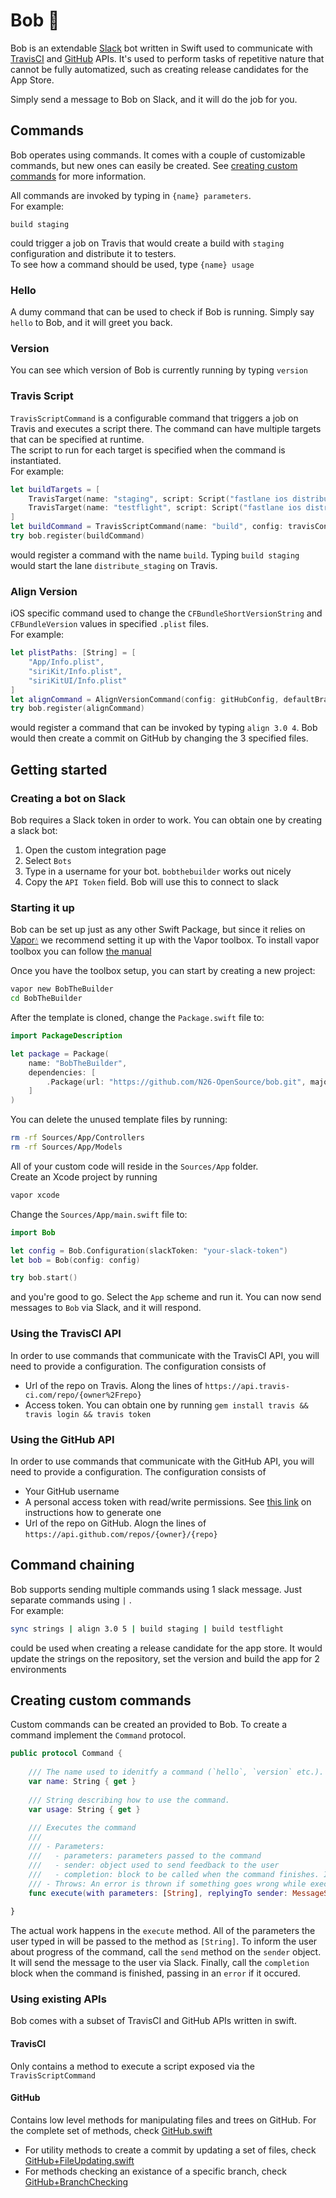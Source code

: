 # Bob 👷

Bob is an extendable [Slack](https://slack.com/) bot written in Swift used to communicate with [TravisCI](https://travis-ci.com/) and [GitHub](https://github.com/) APIs. It's used to perform tasks of repetitive nature that cannot be fully automatized, such as creating release candidates for the App Store.

Simply send a message to Bob on Slack, and it will do the job for you.

## Commands
Bob operates using commands. It comes with a couple of customizable commands, but new ones can easily be created. See [creating custom commands](#creating-custom-commands) for more information.

 All commands are invoked by typing in `{name} parameters`. 
<br>For example: <br>
```
build staging
```
could trigger a job on Travis that would create a build with `staging` configuration and distribute it to testers.
<br>
To see how a command should be used, type `{name} usage`

### Hello

A dumy command that can be used to check if Bob is running. Simply say `hello` to Bob, and it will greet you back.

### Version
You can see which version of Bob is currently running by typing `version`

### Travis Script
`TravisScriptCommand` is a configurable command that triggers a job on Travis and executes a script there. The command can have multiple targets that can be specified at runtime.
<br>The script to run for each target is specified when the command is instantiated.
<br>For example:<br>
```swift
let buildTargets = [
    TravisTarget(name: "staging", script: Script("fastlane ios distribute_staging")),
    TravisTarget(name: "testflight", script: Script("fastlane ios distribute_testflight")),
]
let buildCommand = TravisScriptCommand(name: "build", config: travisConfig, targets: buildTargets, defaultBranch: "Develop")
try bob.register(buildCommand)
```
would register a command with the name `build`. Typing `build staging` would start the lane `distribute_staging` on Travis.

### Align Version
iOS specific command used to change the `CFBundleShortVersionString` and `CFBundleVersion` values in specified `.plist` files.
<br>For example:<br>
```swift
let plistPaths: [String] = [
    "App/Info.plist",
    "siriKit/Info.plist",
    "siriKitUI/Info.plist"
]
let alignCommand = AlignVersionCommand(config: gitHubConfig, defaultBranch: "Develop", plistPaths: plistPaths, author: author)
try bob.register(alignCommand)
```
would register a command that can be invoked by typing `align 3.0 4`. Bob would then create a commit on GitHub by changing the 3 specified files.

## Getting started

### Creating a bot on Slack
Bob requires a Slack token in order to work. You can obtain one by creating a slack bot:<br>
1. Open the custom integration page <br>
2. Select `Bots` <br>
3. Type in a username for your bot. `bobthebuilder` works out nicely <br>
4. Copy the `API Token` field. Bob will use this to connect to slack<br>

### Starting it up
Bob can be set up just as any other Swift Package, but since it relies on [Vapor💧](https://vapor.codes/) we recommend setting it up with the Vapor toolbox. To install vapor toolbox you can follow [the manual](https://github.com/vapor/toolbox)<br>

Once you have the toolbox setup, you can start by creating a new project:<br>

```bash
vapor new BobTheBuilder
cd BobTheBuilder
```
After the template is cloned, change the `Package.swift` file to: <br>
```swift
import PackageDescription

let package = Package(
    name: "BobTheBuilder",
    dependencies: [
        .Package(url: "https://github.com/N26-OpenSource/bob.git", majorVersion: 0)
    ]
)
```
You can delete the unused template files by running:
```bash
rm -rf Sources/App/Controllers
rm -rf Sources/App/Models
```
All of your custom code will reside in the `Sources/App` folder.<br>
Create an Xcode project by running
```bash
vapor xcode
```
Change the `Sources/App/main.swift` file to:
```swift
import Bob

let config = Bob.Configuration(slackToken: "your-slack-token")
let bob = Bob(config: config)

try bob.start()
```
and you're good to go. Select the `App` scheme and run it. You can now send messages to `Bob` via Slack, and it will respond.

### Using the TravisCI API
In order to use commands that communicate with the TravisCI API, you will need to provide a configuration. The configuration consists of
* Url of the repo on Travis. Along the lines of `https://api.travis-ci.com/repo/{owner%2Frepo}`
* Access token. You can obtain one by running `gem install travis && travis login && travis token`

### Using the GitHub API
In order to use commands that communicate with the GitHub API, you will need to provide a configuration. The configuration consists of
* Your GitHub username
* A personal access token with read/write permissions. See [this link](https://help.github.com/articles/creating-an-access-token-for-command-line-use/) on instructions how to generate one
* Url of the repo on GitHub. Alogn the lines of `https://api.github.com/repos/{owner}/{repo}`

## Command chaining
Bob supports sending multiple commands using 1 slack message. Just separate commands using `|` .
<br> For example:<br>
```bash
sync strings | align 3.0 5 | build staging | build testflight
```
could be used when creating a release candidate for the app store. It would update the strings on the repository, set the version and build the app for 2 environments 

## Creating custom commands
Custom commands can be created an provided to Bob. To create a command implement the `Command` protocol.
```swift
public protocol Command {
    
    /// The name used to idenitfy a command (`hello`, `version` etc.). Case insensitive
    var name: String { get }
    
    /// String describing how to use the command.
    var usage: String { get }
    
    /// Executes the command
    ///
    /// - Parameters:
    ///   - parameters: parameters passed to the command
    ///   - sender: object used to send feedback to the user
    ///   - completion: block to be called when the command finishes. In case of an error, pass it in
    /// - Throws: An error is thrown if something goes wrong while executing the command, usualy while parsing the parameters
    func execute(with parameters: [String], replyingTo sender: MessageSender, completion: @escaping (_ error: Error?) -> Void) throws
    
}
```    
The actual work happens in the `execute` method. All of the parameters the user typed in will be passed to the method as `[String]`. To inform the user about progress of the command, call the `send` method on the `sender` object. It will send the message to the user via Slack. Finally, call the `completion` block when the command is finished, passing in an `error` if it occured.

### Using existing APIs

Bob comes with a subset of TravisCI and GitHub APIs written in swift.

#### TravisCI
Only contains a method to execute a script exposed via the `TravisScriptCommand`
#### GitHub
Contains low level methods for manipulating files and trees on GitHub. For the complete set of methods, check [GitHub.swift](Sources/Bob/APIs/GitHub/GitHub.swift)
<br>
* For utility methods to create a commit by updating a set of files, check [GitHub+FileUpdating.swift](Sources/Bob/APIs/GitHub/GitHub%2BFileUpdating.swift)
* For methods checking an existance of a specific branch, check [GitHub+BranchChecking](Sources/Bob/APIs/GitHub/GitHub%2BBranchChecking.swift)
